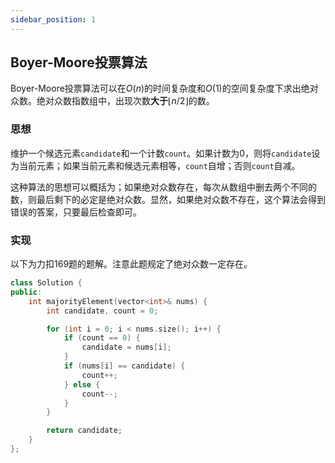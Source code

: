 ```yaml
---
sidebar_position: 1
---
```


## Boyer-Moore投票算法

Boyer-Moore投票算法可以在$O(n)$的时间复杂度和$O(1)$的空间复杂度下求出绝对众数。绝对众数指数组中，出现次数**大于**$\lfloor n/2 \rfloor$的数。

### 思想

维护一个候选元素``candidate``和一个计数``count``。如果计数为0，则将``candidate``设为当前元素；如果当前元素和候选元素相等，``count``自增；否则``count``自减。

这种算法的思想可以概括为；如果绝对众数存在，每次从数组中删去两个不同的数，则最后剩下的必定是绝对众数。显然，如果绝对众数不存在，这个算法会得到错误的答案，只要最后检查即可。

### 实现

以下为力扣169题的题解。注意此题规定了绝对众数一定存在。  

```C++
class Solution {
public:
    int majorityElement(vector<int>& nums) {
        int candidate, count = 0;

        for (int i = 0; i < nums.size(); i++) {
            if (count == 0) {
                candidate = nums[i];
            }
            if (nums[i] == candidate) {
                count++;
            } else {
                count--;
            }
        }

        return candidate;
    }
};
```